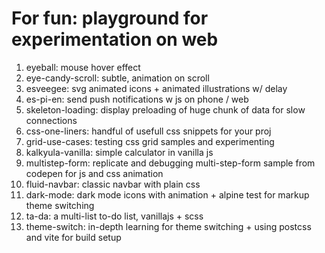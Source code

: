 # For fun: playground for experimentation on web

1. eyeball: mouse hover effect
2. eye-candy-scroll: subtle, animation on scroll
3. esveegee: svg animated icons + animated illustrations w/ delay
4. es-pi-en: send push notifications w js on phone / web
5. skeleton-loading: display preloading of huge chunk of data for slow connections
6. css-one-liners: handful of usefull css snippets for your proj
7. grid-use-cases: testing css grid samples and experimenting
8. kalkyula-vanilla: simple calculator in vanilla js
9. multistep-form: replicate and debugging multi-step-form sample from codepen for js and css animation
10. fluid-navbar: classic navbar with plain css
11. dark-mode: dark mode icons with animation + alpine test for markup theme switching
12. ta-da: a multi-list to-do list, vanillajs + scss
13. theme-switch: in-depth learning for theme switching + using postcss and vite for build setup